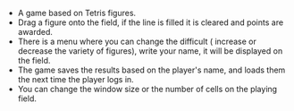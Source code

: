 - A game based on Tetris figures.
- Drag a figure onto the field, if the line is filled it is cleared and points are awarded.
- There is a menu where you can change the difficult ( increase or decrease the variety of figures), write your name, it will be displayed on the field.
- The game saves the results based on the player's name, and loads them the next time the player logs in.
- You can change the window size or the number of cells on the playing field.
